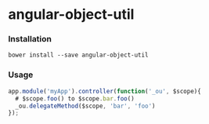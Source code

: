 angular-object-util
===================
### Installation

```bower install --save angular-object-util```

### Usage

```js
app.module('myApp').controller(function('_ou', $scope){
  # $scope.foo() to $scope.bar.foo()
  _ou.delegateMethod($scope, 'bar', 'foo')
});
```
